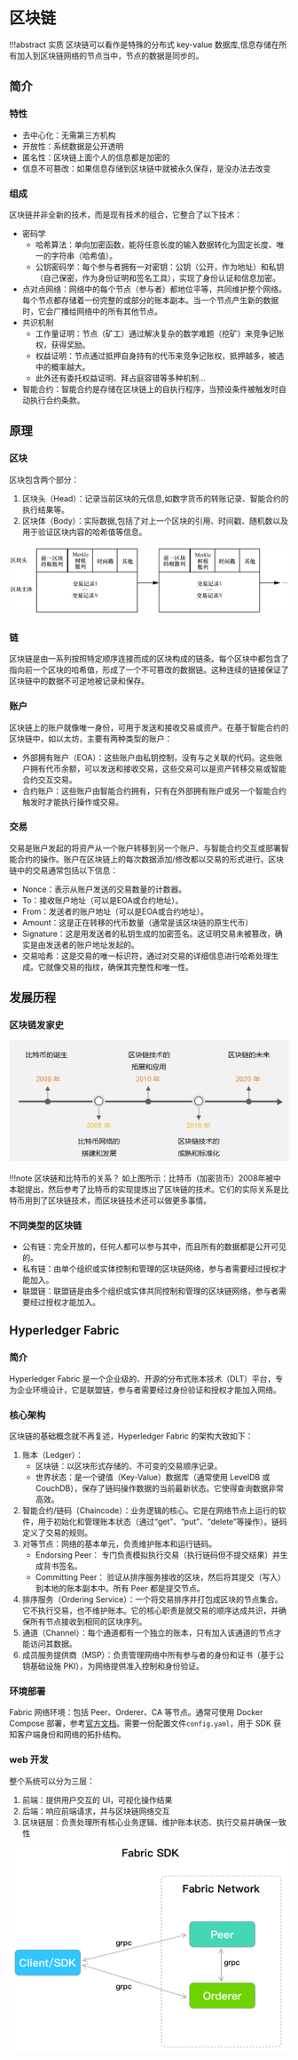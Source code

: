 # 区块链

!!!abstract 实质
    区块链可以看作是特殊的分布式 key-value 数据库,信息存储在所有加入到区块链网络的节点当中，节点的数据是同步的。

## 简介

### 特性

- 去中心化：无需第三方机构
- 开放性：系统数据是公开透明
- 匿名性：区块链上面个人的信息都是加密的
- 信息不可篡改：如果信息存储到区块链中就被永久保存，是没办法去改变

### 组成

区块链并非全新的技术，而是现有技术的组合，它整合了以下技术：

- 密码学
  - 哈希算法：单向加密函数，能将任意长度的输入数据转化为固定长度、唯一的字符串（哈希值）。
  - 公钥密码学：每个参与者拥有一对密钥：公钥（公开，作为地址）和私钥（自己保密，作为身份证明和签名工具），实现了身份认证和信息加密。
- 点对点网络：网络中的每个节点（参与者）都地位平等，共同维护整个网络。每个节点都存储着一份完整的或部分的账本副本。当一个节点产生新的数据时，它会广播给网络中的所有其他节点。
- 共识机制
  - 工作量证明：节点（矿工）通过解决复杂的数学难题（挖矿）来竞争记账权，获得奖励。
  - 权益证明：节点通过抵押自身持有的代币来竞争记账权，抵押越多，被选中的概率越大。
  - 此外还有委托权益证明、拜占庭容错等多种机制...
- 智能合约：智能合约是存储在区块链上的自执行程序，当预设条件被触发时自动执行合约条款。

## 原理

### 区块

区块包含两个部分：

1. 区块头（Head）：记录当前区块的元信息,如数字货币的转账记录、智能合约的执行结果等。
2. 区块体（Body）：实际数据,包括了对上一个区块的引用、时间戳、随机数以及用于验证区块内容的哈希值等信息。

![alt text](images/block.png)

### 链

区块链是由一系列按照特定顺序连接而成的区块构成的链条。每个区块中都包含了指向前一个区块的哈希值，形成了一个不可篡改的数据链。这种连续的链接保证了区块链中的数据不可逆地被记录和保存。

### 账户

区块链上的账户就像唯一身份，可用于发送和接收交易或资产。在基于智能合约的区块链中，如以太坊，主要有两种类型的账户：

- 外部拥有账户（EOA）：这些账户由私钥控制，没有与之关联的代码。这些账户拥有代币余额，可以发送和接收交易，这些交易可以是资产转移交易或智能合约交互交易。
- 合约账户：这些账户由智能合约拥有，只有在外部拥有账户或另一个智能合约触发时才能执行操作或交易。

### 交易

交易是账户发起的将资产从一个账户转移到另一个账户、与智能合约交互或部署智能合约的操作。账户在区块链上的每次数据添加/修改都以交易的形式进行。区块链中的交易通常包括以下信息：

- Nonce：表示从账户发送的交易数量的计数器。
- To：接收账户地址（可以是EOA或合约地址）。
- From：发送者的账户地址（可以是EOA或合约地址）。
- Amount：这是正在转移的代币数量（通常是该区块链的原生代币）
- Signature：这是用发送者的私钥生成的加密签名。这证明交易未被篡改，确实是由发送者的账户地址发起的。
- 交易哈希：这是交易的唯一标识符，通过对交易的详细信息进行哈希处理生成。它就像交易的指纹，确保其完整性和唯一性。

## 发展历程

### 区块链发家史

![alt text](images/history.png)

!!!note 区块链和比特币的关系？
    如上图所示：比特币（加密货币）2008年被中本聪提出，然后参考了比特币的实现提炼出了区块链的技术。它们的实际关系是比特币用到了区块链技术，而区块链技术还可以做更多事情。

### 不同类型的区块链

- 公有链：完全开放的，任何人都可以参与其中，而且所有的数据都是公开可见的。
- 私有链：由单个组织或实体控制和管理的区块链网络，参与者需要经过授权才能加入。
- 联盟链：联盟链是由多个组织或实体共同控制和管理的区块链网络，参与者需要经过授权才能加入。

## Hyperledger Fabric

### 简介

Hyperledger Fabric 是一个企业级的、开源的分布式账本技术（DLT）平台，专为企业环境设计，它是联盟链，参与者需要经过身份验证和授权才能加入网络。

### 核心架构

区块链的基础概念就不再复述，Hyperledger Fabric 的架构大致如下：

1. 账本（Ledger）：
   - 区块链：以区块形式存储的、不可变的交易顺序记录。
   - 世界状态：是一个键值（Key-Value）数据库（通常使用 LevelDB 或 CouchDB），保存了链码操作数据的当前最新状态。它使得查询数据非常高效。
2. 智能合约/链码（Chaincode）：业务逻辑的核心。它是在网络节点上运行的软件，用于初始化和管理账本状态（通过“get”、“put”、“delete”等操作）。链码定义了交易的规则。
3. 对等节点：网络的基本单元，负责维护账本和运行链码。
   - Endorsing Peer： 专门负责模拟执行交易（执行链码但不提交结果）并生成背书签名。
   - Committing Peer： 验证从排序服务接收的区块，然后将其提交（写入）到本地的账本副本中。所有 Peer 都是提交节点。
4. 排序服务（Ordering Service）：一个将交易排序并打包成区块的节点集合。它不执行交易，也不维护账本。它的核心职责是就交易的顺序达成共识，并确保所有节点接收到相同的区块序列。
5. 通道（Channel）：每个通道都有一个独立的账本，只有加入该通道的节点才能访问其数据。
6. 成员服务提供商（MSP）：负责管理网络中所有参与者的身份和证书（基于公钥基础设施 PKI），为网络提供准入控制和身份验证。

### 环境部署

Fabric 网络环境：包括 Peer、Orderer、CA 等节点。通常可使用 Docker Compose 部署，参考[官方文档](https://doc-fabric.readthedocs.io/en/latest/getting_started.html)。需要一份配置文件`config.yaml`，用于 SDK 获知客户端身份和网络的拓扑结构。

### web 开发

整个系统可以分为三层：

1. 前端：提供用户交互的 UI，可视化操作结果
2. 后端：响应前端请求，并与区块链网络交互
3. 区块链层：负责处理所有核心业务逻辑、维护账本状态、执行交易并确保一致性

![alt text](images/sdk.png)